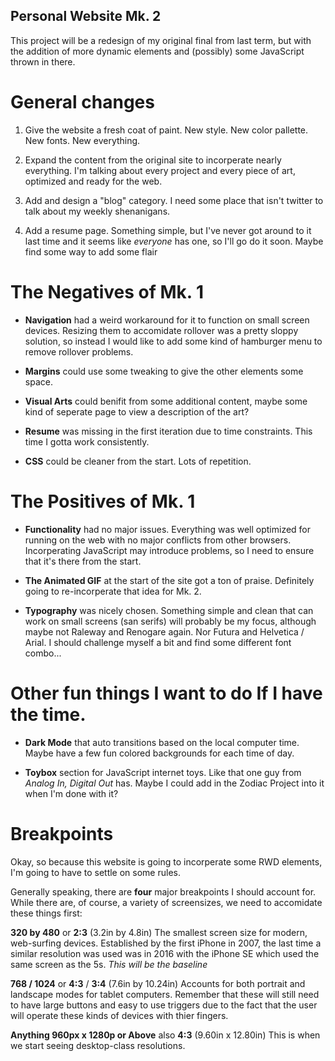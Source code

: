 ## Personal Website Mk. 2

This project will be a redesign of my original final from last term, but with the addition of more dynamic elements and (possibly) some JavaScript thrown in there.

# General changes

1. Give the website a fresh coat of paint. New style. New color pallette. New fonts. New everything.

2. Expand the content from the original site to incorperate nearly everything. I'm talking about every project and every piece of art, optimized and ready for the web.

3. Add and design a "blog" category. I need some place that isn't twitter to talk about my weekly shenanigans.

4. Add a resume page. Something simple, but I've never got around to it last time and it seems like *everyone* has one, so I'll go do it soon. Maybe find some way to add some flair

# The Negatives of Mk. 1

- **Navigation** had a weird workaround for it to function on small screen devices. Resizing them to accomidate rollover was a pretty sloppy solution, so instead I would like to add some kind of hamburger menu to remove rollover problems.  

- **Margins** could use some tweaking to give the other elements some space.  

- **Visual Arts** could benifit from some additional content, maybe some kind of seperate page to view a description of the art?

- **Resume** was missing in the first iteration due to time constraints. This time I gotta work consistently.

- **CSS** could be cleaner from the start. Lots of repetition.

# The Positives of Mk. 1

- **Functionality** had no major issues. Everything was well optimized for running on the web with no major conflicts from other browsers. Incorperating JavaScript may introduce problems, so I need to ensure that it's there from the start.

- **The Animated GIF** at the start of the site got a ton of praise. Definitely going to re-incorperate that idea for Mk. 2.

- **Typography** was nicely chosen. Something simple and clean that can work on small screens (san serifs) will probably be my focus, although maybe not Raleway and Renogare again. Nor Futura and Helvetica / Arial. I should challenge myself a bit and find some different font combo...

# Other fun things I want to do If I have the time.

- **Dark Mode** that auto transitions based on the local computer time. Maybe have a few fun colored backgrounds for each time of day.

- **Toybox** section for JavaScript internet toys. Like that one guy from *Analog In, Digital Out* has. Maybe I could add in the Zodiac Project into it when I'm done with it?

# Breakpoints

Okay, so because this website is going to incorperate some RWD elements, I'm going to have to settle on some rules.

Generally speaking, there are **four** major breakpoints I should account for. While there are, of course, a variety of screensizes, we need to accomidate these things first:

**320 by 480** or **2:3** (3.2in by 4.8in)
The smallest screen size for modern, web-surfing devices. Established by the first iPhone in 2007, the last time a similar resolution was used was in 2016 with the iPhone SE which used the same screen as the 5s. *This will be the baseline*

**768 / 1024** or **4:3** / **3:4** (7.6in by 10.24in)
Accounts for both portrait and landscape modes for tablet computers. Remember that these will still need to have large buttons and easy to use triggers due to the fact that the user will operate these kinds of devices with thier fingers.

**Anything 960px x 1280p or Above** also **4:3** (9.60in x 12.80in)
This is when we start seeing desktop-class resolutions.